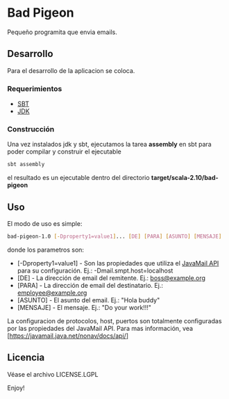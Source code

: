 # Bad Pigeon

Pequeño programita que envia emails.

## Desarrollo

Para el desarrollo de la aplicacion se coloca.

### Requerimientos

- [SBT](http://www.scala-sbt.org/)
- [JDK](http://openjdk.java.net/)

### Construcción

Una vez instalados jdk y sbt, ejecutamos la tarea **assembly** en sbt para poder compilar y construir el ejecutable

```bash
sbt assembly
```

el resultado es un ejecutable dentro del directorio **target/scala-2.10/bad-pigeon**

## Uso

El modo de uso es simple:
```bash
bad-pigeon-1.0 [-Dproperty1=value1]... [DE] [PARA] [ASUNTO] [MENSAJE]
```

donde los parametros son:
* [-Dproperty1=value1] - Son las propiedades que utiliza el [JavaMail API](https://javamail.java.net/nonav/docs/api/) para su configuración. Ej.: -Dmail.smpt.host=localhost
* [DE] - La dirección de email del remitente. Ej.: boss@example.org
* [PARA] - La dirección de email del destinatario. Ej.: employee@example.org
* [ASUNTO] - El asunto del email. Ej.: "Hola buddy"
* [MENSAJE] - El mensaje. Ej.: "Do your work!!!"

La configuracion de protocolos, host, puertos son totalmente configuradas por las propiedades del JavaMail API. Para mas información, vea [https://javamail.java.net/nonav/docs/api/]

## Licencia

Véase el archivo LICENSE.LGPL

Enjoy!
